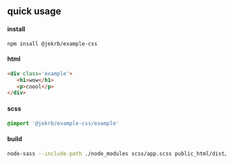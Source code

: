 ## quick usage


#### install
```
npm insall @jekrb/example-css
```

#### html

```html
<div class='example'>
   <h1>wow</h1>
   <p>coool</p>
</div>
```

#### scss

```css
@import '@jekrb/example-css/example'
```

#### build

```bash
node-sass --include-path ./node_modules scss/app.scss public_html/dist/app.css
```
